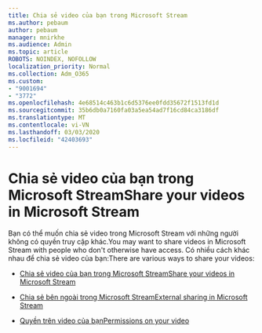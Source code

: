 ```yaml
---
title: Chia sẻ video của bạn trong Microsoft Stream
ms.author: pebaum
author: pebaum
manager: mnirkhe
ms.audience: Admin
ms.topic: article
ROBOTS: NOINDEX, NOFOLLOW
localization_priority: Normal
ms.collection: Adm_O365
ms.custom:
- "9001694"
- "3772"
ms.openlocfilehash: 4e68514c463b1c6d5376ee0fdd35672f1513fd1d
ms.sourcegitcommit: 35b6db0a7160fa03a5ea54ad7f16cd84ca3186df
ms.translationtype: MT
ms.contentlocale: vi-VN
ms.lasthandoff: 03/03/2020
ms.locfileid: "42403693"
---
```

# <a name="share-your-videos-in-microsoft-stream"></a><span data-ttu-id="42bb8-102">Chia sẻ video của bạn trong Microsoft Stream</span><span class="sxs-lookup"><span data-stu-id="42bb8-102">Share your videos in Microsoft Stream</span></span>

<span data-ttu-id="42bb8-103">Bạn có thể muốn chia sẻ video trong Microsoft Stream với những người không có quyền truy cập khác.</span><span class="sxs-lookup"><span data-stu-id="42bb8-103">You may want to share videos in Microsoft Stream with people who don't otherwise have access.</span></span> <span data-ttu-id="42bb8-104">Có nhiều cách khác nhau để chia sẻ video của bạn:</span><span class="sxs-lookup"><span data-stu-id="42bb8-104">There are various ways to share your videos:</span></span> 

- [<span data-ttu-id="42bb8-105">Chia sẻ video của bạn trong Microsoft Stream</span><span class="sxs-lookup"><span data-stu-id="42bb8-105">Share your videos in Microsoft Stream</span></span>](https://docs.microsoft.com/stream/portal-share-video)

- [<span data-ttu-id="42bb8-106">Chia sẻ bên ngoài trong Microsoft Stream</span><span class="sxs-lookup"><span data-stu-id="42bb8-106">External sharing in Microsoft Stream</span></span>](https://docs.microsoft.com/stream/portal-share-video#external-sharing)

- [<span data-ttu-id="42bb8-107">Quyền trên video của bạn</span><span class="sxs-lookup"><span data-stu-id="42bb8-107">Permissions on your video</span></span>](https://docs.microsoft.com/stream/portal-share-video#permissions-on-your-video)